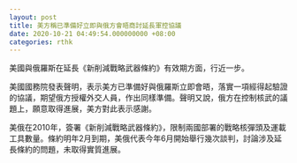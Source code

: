 ```yaml
---
layout: post
title: 美方稱已準備好立即與俄方會晤商討延長軍控協議
date: 2020-10-21 04:49:54.000000000 +08:00
categories: rthk
---
```


美國與俄羅斯在延長《新削減戰略武器條約》有效期方面，行近一步。

美國國務院發表聲明，表示美方已準備好與俄羅斯立即會晤，落實一項經得起驗證的協議，期望俄方授權外交人員，作出同樣準備。聲明又說，俄方在控制核武的議題上，願意取得進展，美方對此表示感謝。

美俄在2010年，簽署《新削減戰略武器條約》，限制兩國部署的戰略核彈頭及運載工具數量。條約明年2月到期，美俄代表今年6月開始舉行幾次談判，討論涉及延長條約的問題，未取得實質進展。
